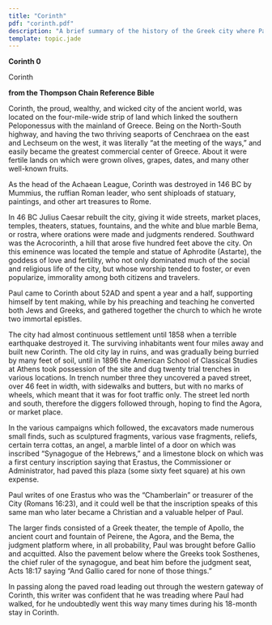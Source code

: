 ```yaml
---
title: "Corinth"
pdf: "corinth.pdf"
description: "A brief summary of the history of the Greek city where Paul stayed 18 months."
template: topic.jade
---
```



**Corinth 0**

Corinth

**from the Thompson Chain Reference Bible**

Corinth, the proud, wealthy, and wicked city of the ancient world, was
located on the four-mile-wide strip of land which linked the southern
Peloponessus with the mainland of Greece. Being on the North-South
highway, and having the two thriving seaports of Cenchraea on the east
and Lechseum on the west, it was literally “at the meeting of the ways,”
and easily became the greatest commercial center of Greece. About it
were fertile lands on which were grown olives, grapes, dates, and many
other well-known fruits.

As the head of the Achaean League, Corinth was destroyed in 146 BC by
Mummius, the ruffian Roman leader, who sent shiploads of statuary,
paintings, and other art treasures to Rome.

In 46 BC Julius Caesar rebuilt the city, giving it wide streets, market
places, temples, theaters, statues, fountains, and the white and blue
marble Bema, or rostra, where orations were made and judgments rendered.
Southward was the Acrocorinth, a hill that arose five hundred feet above
the city. On this eminence was located the temple and statue of
Aphrodite (Astarte), the goddess of love and fertility, who not only
dominated much of the social and religious life of the city, but whose
worship tended to foster, or even popularize, immorality among both
citizens and travelers.

Paul came to Corinth about 52AD and spent a year and a half, supporting
himself by tent making, while by his preaching and teaching he converted
both Jews and Greeks, and gathered together the church to which he wrote
two immortal epistles.

The city had almost continuous settlement until 1858 when a terrible
earthquake destroyed it. The surviving inhabitants went four miles away
and built new Corinth. The old city lay in ruins, and was gradually
being burried by many feet of soil, until in 1896 the American School of
Classical Studies at Athens took possession of the site and dug twenty
trial trenches in various locations. In trench number three they
uncovered a paved street, over 46 feet in width, with sidewalks and
butters, but with no marks of wheels, which meant that it was for foot
traffic only. The street led north and south, therefore the diggers
followed through, hoping to find the Agora, or market place.

In the various campaigns which followed, the excavators made numerous
small finds, such as sculptured fragments, various vase fragments,
reliefs, certain terra cottas, an angel, a marble lintel of a door on
which was inscribed “Synagogue of the Hebrews,” and a limestone block on
which was a first century inscription saying that Erastus, the
Commissioner or Administrator, had paved this plaza (some sixty feet
square) at his own expense.

Paul writes of one Erastus who was the “Chamberlain” or treasurer of the
City (Romans 16:23), and it could well be that the inscription speaks of
this same man who later became a Christian and a valuable helper of
Paul.

The larger finds consisted of a Greek theater, the temple of Apollo, the
ancient court and fountain of Peirene, the Agora, and the Bema, the
judgment platform where, in all probability, Paul was brought before
Gallio and acquitted. Also the pavement below where the Greeks took
Sosthenes, the chief ruler of the synagogue, and beat him before the
judgment seat, Acts 18:17 saying “And Gallio cared for none of those
things.”

In passing along the paved road leading out through the western gateway
of Corinth, this writer was confident that he was treading where Paul
had walked, for he undoubtedly went this way many times during his
18-month stay in Corinth.

